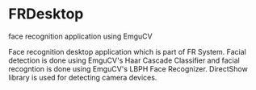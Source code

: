 # FRDesktop
face recognition application using EmguCV

Face recognition desktop application which is part of FR System. Facial detection is done using EmguCV's Haar Cascade Classifier 
and facial recogntion is done using EmguCV's LBPH Face Recognizer. DirectShow library is used for detecting camera devices.
